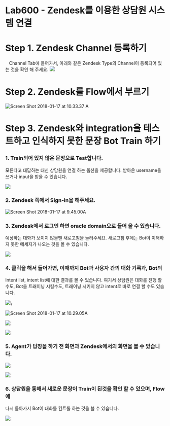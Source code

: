 Lab600 - Zendesk를 이용한 상담원 시스템 연결
=======

**Step 1. Zendesk Channel 등록하기**
=======

    Channel Tab에 들어가서, 아래와 같은 Zendesk Type의 Channel이 등록되어 있는 것을 확인 해 주세요.
![](media/15159994715261/15160973957396.png)

**Step 2. Zendesk를 Flow에서 부르기**
=======

![Screen Shot 2018-01-17 at 10.33.37
A](media/15159994715261/Screen%20Shot%202018-01-17%20at%2010.33.37%20AM.png)

**Step 3. Zendesk와 integration을 테스트하고 인식하지 못한 문장 Bot Train 하기**
=======

### 1. Train되어 있지 않은 문장으로 Test합니다. 
모른다고 대답하는 대신 상담원을 연결 하는 옵션을 제공합니다. 받아온 username을 쓰거나 input을 받을 수 있습니다.

![](media/15159994715261/15161491919759.png)

### 2. Zendesk 쪽에서 Sign-in을 해주세요.

![Screen Shot 2018-01-17 at 9.45.00A](media/15159994715261/Screen%20Shot%202018-01-17%20at%209.45.00%20AM.png)

### 3. Zendesk에서 로그인 하면 oracle domain으로 들어 올 수 있습니다.
예상하는 대화가 보이지 않을땐 새로고침을 눌러주세요. 새로고침 후에는 Bot이 이해하지 못한 메세지가 나오는 것을 볼 수 있습니다.

![](media/15159994715261/15161501618757.png)

### 4. 클릭을 해서 들어가면, 이때까지 Bot과 사용자 간의 대화 기록과, Bot의
Intent list, intent list에 대한 결과를 볼 수 있습니다. 여기서 상담원은 대화를 진행 할수도, Bot을 트래이닝 시킬수도, 트래이닝 시키지 않고 intent로 바로 연결 할 수도 있습니다.

![](media/15159994715261/15161524820866.png)\

![Screen Shot 2018-01-17 at 10.29.05A](media/15159994715261/Screen%20Shot%202018-01-17%20at%2010.29.05%20AM.png)

![](media/15159994715261/15161504154262.png)

![](media/15159994715261/15161505599999.png)

### 5. Agent가 답장을 하기 전 화면과 Zendesk에서의 화면을 볼 수 있습니다.

![](media/15159994715261/15161506936435.png)

![](media/15159994715261/15161521287643.png)

### 6. 상담원을 통해서 새로운 문장이 Train이 된것을 확인 할 수 있으며, Flow에
다시 돌아가서 Bot이 대화를 컨트롤 하는 것을 볼 수 있습니다.

![](media/15159994715261/15161523257599.png)

